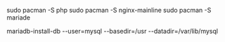 sudo pacman -S php
sudo pacman -S nginx-mainline
sudo pacman -S mariade




mariadb-install-db --user=mysql --basedir=/usr --datadir=/var/lib/mysql